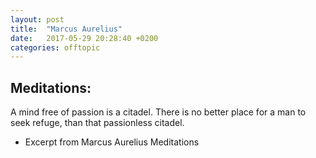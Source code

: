 ```yaml
---
layout: post
title:  "Marcus Aurelius"
date:   2017-05-29 20:28:40 +0200
categories: offtopic
---
```


## Meditations:

A mind free of passion is a citadel. There is no better place for a man to seek refuge, than that passionless citadel.

- Excerpt from Marcus Aurelius Meditations 
